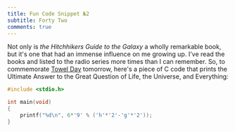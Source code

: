 ```yaml
---
title: Fun Code Snippet №2
subtitle: Forty Two
comments: true
---
```


Not only is *the Hitchhikers Guide to the Galaxy* a wholly remarkable 
book, but it's one that had an immense influence on me growing up. I've 
read the books and listed to the radio series more times than I can 
remember. So, to commemorate [Towel 
Day](https://en.wikipedia.org/wiki/Towel_Day) tomorrow, here's a piece 
of C code that prints the Ultimate Answer to the Great Question of Life, 
the Universe, and Everything:

```c
#include <stdio.h>

int main(void)
{
    printf("%d\n", 6*'9' % ('h'*'2'-'g'*'2'));
}
```
